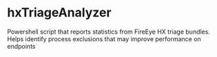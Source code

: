 # hxTriageAnalyzer
Powershell script that reports statistics from FireEye HX triage bundles. Helps identify process exclusions that may improve performance on endpoints
